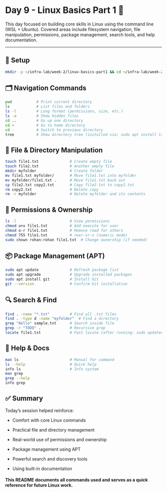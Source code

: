 # Day 9 - Linux Basics Part 1 🐧

This day focused on building core skills in Linux using the command line (WSL + Ubuntu). Covered areas include filesystem navigation, file manipulation, permissions, package management, search tools, and help documentation.

---

## 📁 Setup

```bash
mkdir -p ~/infra-lab/week-2/linux-basics-part1 && cd ~/infra-lab/week-2/linux-basics-part1
```

## 🗂️ Navigation Commands
```bash
pwd           # Print current directory
ls            # List files and folders
ls -l         # Long format (permissions, size, etc.)
ls -a         # Show hidden files
cd ..         # Go up one directory
cd ~          # Go to home directory
cd -          # Switch to previous directory
tree          # Show directory tree (installed via: sudo apt install tree or snap)
```

## 📄 File & Directory Manipulation
```bash
touch file1.txt              # Create empty file
touch file2.txt              # Another empty file
mkdir myfolder               # Create folder
mv file1.txt myfolder/       # Move file1.txt into myfolder
mv myfolder/file1.txt .      # Move file1.txt back out
cp file2.txt copy2.txt       # Copy file2.txt to copy2.txt
rm copy2.txt                 # Delete copy
rm -r myfolder               # Delete myfolder and its contents
```

## 🔐 Permissions & Ownership
```bash
ls -l                        # View permissions
chmod u+x file1.txt          # Add execute for user
chmod o-r file1.txt          # Remove read for others
chmod 755 file1.txt          # rwxr-xr-x (numeric mode)
sudo chown rohan:rohan file1.txt  # Change ownership (if needed)
```

## 📦 Package Management (APT)
```bash
sudo apt update              # Refresh package list
sudo apt upgrade             # Upgrade installed packages
sudo apt install git         # Install Git
git --version                # Confirm Git installation
```

## 🔍 Search & Find
```bash
find . -name "*.txt"         # Find all .txt files
find . -type d -name "myfolder"  # Find a directory
grep "Hello" sample.txt      # Search inside file
grep -r "TODO" .             # Recursive grep
locate file1.txt             # Fast locate (after running: sudo updatedb)
```

## 📑 Help & Docs
```bash
man ls                       # Manual for command
ls --help                    # Quick help
info ls                      # Info system
man grep
grep --help
info grep
```

## ✅ Summary
Today’s session helped reinforce:

- Comfort with core Linux commands

- Practical file and directory management

- Real-world use of permissions and ownership

- Package management using APT

- Powerful search and discovery tools

- Using built-in documentation

#### This README documents all commands used and serves as a quick reference for future Linux work.